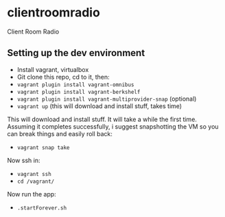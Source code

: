 clientroomradio
===============

Client Room Radio


## Setting up the dev environment

* Install vagrant, virtualbox
* Git clone this repo, cd to it, then:
* `vagrant plugin install vagrant-omnibus`
* `vagrant plugin install vagrant-berkshelf`
* `vagrant plugin install vagrant-multiprovider-snap` (optional)
* `vagrant up` (this will download and install stuff, takes time)

This will download and install stuff. It will take a while the first
time. Assuming it completes successfully, i suggest snapshotting the VM
so you can break things and easily roll back:

* `vagrant snap take`

Now ssh in:

* `vagrant ssh`
* `cd /vagrant/`

Now run the app:

* `.startForever.sh`
